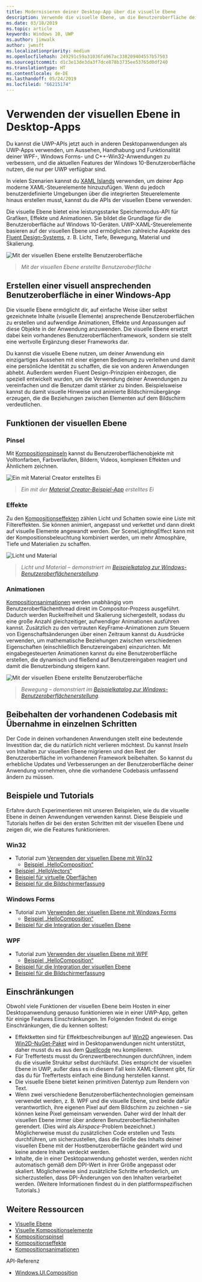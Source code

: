 ```yaml
---
title: Modernisieren deiner Desktop-App über die visuelle Ebene
description: Verwende die visuelle Ebene, um die Benutzeroberfläche deiner .NET- oder Win32-Desktop-App zu verbessern.
ms.date: 03/18/2019
ms.topic: article
keywords: Windows 10, UWP
ms.author: jimwalk
author: jwmsft
ms.localizationpriority: medium
ms.openlocfilehash: 249291c59a31036fa967ac338209404557b57503
ms.sourcegitcommit: d1c3e13de3da3f7dce878b3735ee53765d0df240
ms.translationtype: HT
ms.contentlocale: de-DE
ms.lasthandoff: 05/24/2019
ms.locfileid: "66215174"
---
```

# <a name="using-the-visual-layer-in-desktop-apps"></a>Verwenden der visuellen Ebene in Desktop-Apps

Du kannst die UWP-APIs jetzt auch in anderen Desktopanwendungen als UWP-Apps verwenden, um Aussehen, Handhabung und Funktionalität deiner WPF-, Windows Forms- und C++-Win32-Anwendungen zu verbessern, und die aktuellen Features der Windows 10-Benutzeroberfläche nutzen, die nur per UWP verfügbar sind.

In vielen Szenarien kannst du [XAML Islands](xaml-islands.md) verwenden, um deiner App moderne XAML-Steuerelemente hinzuzufügen. Wenn du jedoch benutzerdefinierte Umgebungen über die integrierten Steuerelemente hinaus erstellen musst, kannst du die APIs der visuellen Ebene verwenden.

Die visuelle Ebene bietet eine leistungsstarke Speichermodus-API für Grafiken, Effekte und Animationen. Sie bildet die Grundlage für die Benutzeroberfläche auf Windows 10-Geräten. UWP-XAML-Steuerelemente basieren auf der visuellen Ebene und ermöglichen zahlreiche Aspekte des [Fluent Design-Systems](/windows/uwp/design/fluent-design-system/index), z. B. Licht, Tiefe, Bewegung, Material und Skalierung.

![Mit der visuellen Ebene erstellte Benutzeroberfläche](images/visual-layer-interop/pull-to-animate.gif)

> _Mit der visuellen Ebene erstellte Benutzeroberfläche_

## <a name="create-a-visually-engaging-user-interface-in-any-windows-app"></a>Erstellen einer visuell ansprechenden Benutzeroberfläche in einer Windows-App

Die visuelle Ebene ermöglicht dir, auf einfache Weise über selbst gezeichnete Inhalte (visuelle Elemente) ansprechende Benutzeroberflächen zu erstellen und aufwendige Animationen, Effekte und Anpassungen auf diese Objekte in der Anwendung anzuwenden. Die visuelle Ebene ersetzt dabei kein vorhandenes Benutzeroberflächenframework, sondern sie stellt eine wertvolle Ergänzung dieser Frameworks dar.

Du kannst die visuelle Ebene nutzen, um deiner Anwendung ein einzigartiges Aussehen mit einer eigenen Bedienung zu verleihen und damit eine persönliche Identität zu schaffen, die sie von anderen Anwendungen abhebt. Außerdem werden Fluent Design-Prinzipien einbezogen, die speziell entwickelt wurden, um die Verwendung deiner Anwendungen zu vereinfachen und die Benutzer damit stärker zu binden. Beispielsweise kannst du damit visuelle Hinweise und animierte Bildschirmübergänge erzeugen, die die Beziehungen zwischen Elementen auf dem Bildschirm verdeutlichen.

## <a name="visual-layer-features"></a>Funktionen der visuellen Ebene

### <a name="brushes"></a>Pinsel

Mit [Kompositionspinseln](/windows/uwp/composition/composition-brushes) kannst du Benutzeroberflächenobjekte mit Volltonfarben, Farbverläufen, Bildern, Videos, komplexen Effekten und Ähnlichem zeichnen.

![Ein mit Material Creator erstelltes Ei](images/visual-layer-interop/egg.gif)

> _Ein mit der [Material Creator-Beispiel-App](https://github.com/Microsoft/WindowsCompositionSamples/tree/master/Demos/MaterialCreator) erstelltes Ei_

### <a name="effects"></a>Effekte

Zu den [Kompositionseffekten](/windows/uwp/composition/composition-effects) zählen Licht und Schatten sowie eine Liste mit Filtereffekten. Sie können animiert, angepasst und verkettet und dann direkt auf visuelle Elemente angewandt werden. Der SceneLightingEffect kann mit der Kompositionsbeleuchtung kombiniert werden, um mehr Atmosphäre, Tiefe und Materialien zu schaffen.

![Licht und Material](images/visual-layer-interop/light-interop.gif)

> _Licht und Material – demonstriert im [Beispielkatalog zur Windows-Benutzeroberflächenerstellung](https://github.com/Microsoft/WindowsCompositionSamples/tree/master/SampleGallery)._

### <a name="animations"></a>Animationen

[Kompositionsanimationen](/windows/uwp/composition/composition-animation) werden unabhängig vom Benutzeroberflächenthread direkt im Compositor-Prozess ausgeführt. Dadurch werden Ruckelfreiheit und Skalierung sichergestellt, sodass du eine große Anzahl gleichzeitiger, aufwendiger Animationen ausführen kannst. Zusätzlich zu den vertrauten KeyFrame-Animationen zum Steuern von Eigenschaftsänderungen über einen Zeitraum kannst du Ausdrücke verwenden, um mathematische Beziehungen zwischen verschiedenen Eigenschaften (einschließlich Benutzereingaben) einzurichten. Mit eingabegesteuerten Animationen kannst du eine Benutzeroberfläche erstellen, die dynamisch und fließend auf Benutzereingaben reagiert und damit die Benutzerbindung steigern kann.

![Mit der visuellen Ebene erstellte Benutzeroberfläche](images/visual-layer-interop/swipe-scroller.gif)

> _Bewegung – demonstriert im [Beispielkatalog zur Windows-Benutzeroberflächenerstellung](https://github.com/Microsoft/WindowsCompositionSamples/tree/master/SampleGallery)._

## <a name="keep-your-existing-codebase-and-adopt-incrementally"></a>Beibehalten der vorhandenen Codebasis mit Übernahme in einzelnen Schritten

Der Code in deinen vorhandenen Anwendungen stellt eine bedeutende Investition dar, die du natürlich nicht verlieren möchtest. Du kannst _Inseln_ von Inhalten zur visuellen Ebene migrieren und den Rest der Benutzeroberfläche im vorhandenen Framework beibehalten. So kannst du erhebliche Updates und Verbesserungen an der Benutzeroberfläche deiner Anwendung vornehmen, ohne die vorhandene Codebasis umfassend ändern zu müssen.

## <a name="samples-and-tutorials"></a>Beispiele und Tutorials

Erfahre durch Experimentieren mit unseren Beispielen, wie du die visuelle Ebene in deinen Anwendungen verwenden kannst. Diese Beispiele und Tutorials helfen dir bei den ersten Schritten mit der visuellen Ebene und zeigen dir, wie die Features funktionieren.

### <a name="win32"></a>Win32

- Tutorial zum [Verwenden der visuellen Ebene mit Win32](using-the-visual-layer-with-win32.md)
  - [Beispiel „HelloComposition“](https://github.com/Microsoft/Windows.UI.Composition-Win32-Samples/tree/master/cpp/HelloComposition)
- [Beispiel „HelloVectors“](https://github.com/Microsoft/Windows.UI.Composition-Win32-Samples/tree/master/cpp/HelloVectors)
- [Beispiel für virtuelle Oberflächen](https://github.com/Microsoft/Windows.UI.Composition-Win32-Samples/tree/master/cpp/VirtualSurfaces)
- [Beispiel für die Bildschirmerfassung](https://github.com/Microsoft/Windows.UI.Composition-Win32-Samples/tree/master/cpp/ScreenCaptureforHWND)

### <a name="windows-forms"></a>Windows Forms

- Tutorial zum [Verwenden der visuellen Ebene mit Windows Forms](using-the-visual-layer-with-windows-forms.md)
  - [Beispiel „HelloComposition“](https://github.com/Microsoft/Windows.UI.Composition-Win32-Samples/tree/master/dotnet/WinForms/HelloComposition)
- [Beispiel für die Integration der visuellen Ebene](https://github.com/Microsoft/Windows.UI.Composition-Win32-Samples/tree/master/dotnet/WinForms/VisualLayerIntegration)

### <a name="wpf"></a>WPF

- Tutorial zum [Verwenden der visuellen Ebene mit WPF](using-the-visual-layer-with-wpf.md)
  - [Beispiel „HelloComposition“](https://github.com/Microsoft/Windows.UI.Composition-Win32-Samples/tree/master/dotnet/WPF/HelloComposition)
- [Beispiel für die Integration der visuellen Ebene](https://github.com/Microsoft/Windows.UI.Composition-Win32-Samples/tree/master/dotnet/WPF/VisualLayerIntegration)
- [Beispiel für die Bildschirmerfassung](https://github.com/Microsoft/Windows.UI.Composition-Win32-Samples/tree/master/dotnet/WPF/ScreenCapture)

## <a name="limitations"></a>Einschränkungen

Obwohl viele Funktionen der visuellen Ebene beim Hosten in einer Desktopanwendung genauso funktionieren wie in einer UWP-App, gelten für einige Features Einschränkungen. Im Folgenden findest du einige Einschränkungen, die du kennen solltest:

- Effektketten sind für Effektbeschreibungen auf [Win2D](http://microsoft.github.io/Win2D/html/Introduction.htm) angewiesen. Das [Win2D-NuGet-Paket](https://www.nuget.org/packages/Win2D.uwp) wird in Desktopanwendungen nicht unterstützt, daher musst du es aus dem [Quellcode](https://github.com/Microsoft/Win2D) neu kompilieren.
- Für Treffertests musst du Grenzwertberechnungen durchführen, indem du die visuelle Struktur selbst durchläufst. Dies entspricht der visuellen Ebene in UWP, außer dass es in diesem Fall kein XAML-Element gibt, für das du für Treffertests einfach eine Bindung herstellen kannst.
- Die visuelle Ebene bietet keinen primitiven Datentyp zum Rendern von Text.
- Wenn zwei verschiedene Benutzeroberflächentechnologien gemeinsam verwendet werden, z. B. WPF und die visuelle Ebene, sind beide dafür verantwortlich, ihre eigenen Pixel auf dem Bildschirm zu zeichnen – sie können keine Pixel gemeinsam verwenden. Daher wird der Inhalt der visuellen Ebene immer über anderen Benutzeroberflächeninhalten gerendert. (Dies wird als _Airspace_-Problem bezeichnet.) Möglicherweise musst du zusätzlichen Code erstellen und Tests durchführen, um sicherzustellen, dass die Größe des Inhalts deiner visuellen Ebene mit der Hostbenutzeroberfläche geändert wird und keine andere Inhalte verdeckt werden.
- Inhalte, die in einer Desktopanwendung gehostet werden, werden nicht automatisch gemäß dem DPI-Wert in ihrer Größe angepasst oder skaliert. Möglicherweise sind zusätzliche Schritte erforderlich, um sicherzustellen, dass DPI-Änderungen von den Inhalten verarbeitet werden. (Weitere Informationen findest du in den plattformspezifischen Tutorials.)

## <a name="additional-resources"></a>Weitere Ressourcen

- [Visuelle Ebene](/windows/uwp/composition/visual-layer)
- [Visuelle Kompositionselemente](/windows/uwp/composition/composition-visual-tree)
- [Kompositionspinsel](/windows/uwp/composition/composition-brushes)
- [Kompositionseffekte](/windows/uwp/composition/composition-effects)
- [Kompositionsanimationen](/windows/uwp/composition/composition-animation)

API-Referenz

- [Windows.UI.Composition](/uwp/api/Windows.UI.Composition)